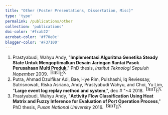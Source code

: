 ```yaml
---
title: "Other (Poster Presentations, Dissertation, Misc)"
type: 'type'
permalink: /publications/other
collection: 'publications'
doi-color: '#fcab22'
acrobat-color: '#f70e0c'
blogger-color: '#F37100'
---
```

1. Prastyabudi, Wahyu Andy, "**Implementasi Algoritma Genetika Steady State Untuk Mengoptimalkan Desain Jaringan Rantai Pasok Perusahaan Multi Produk**," PhD thesis, *Institut Teknologi Sepuluh Nopember* 2009. &nbsp;<a href='/publications/bibtex#prastyabudi2009implementasi' target='_blank' class='btn btn--mcwbibtex'><img src='../images/BibTeX_logo-16px-high.png'/></a>
1. Putra, Ahmad Dzulfikar Adi, Bae, Hye Rim, Pulshashi, Iq Reviessay, Sutrisnowati, Riska Asriana, Andy, Prastyabudi Wahyu, and Choi, Yu Lim, "**Large event log replay method and system**,", dec # "~4 2018. &nbsp;<a href='/publications/bibtex#putra2018large' target='_blank' class='btn btn--mcwbibtex'><img src='../images/BibTeX_logo-16px-high.png'/></a>
1. Prastyabudi, Wahyu Andy, "**Activity Flow Classification Using Heat Matrix and Fuzzy Inference for Evaluation of Port Operation Process**," PhD thesis, *Pusan National University* 2016. &nbsp;<a href='/publications/bibtex#prastyabudi2016activity' target='_blank' class='btn btn--mcwbibtex'><img src='../images/BibTeX_logo-16px-high.png'/></a>
